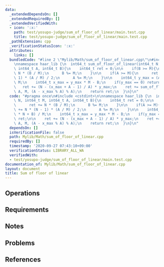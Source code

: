 ```yaml
---
data:
  _extendedDependsOn: []
  _extendedRequiredBy: []
  _extendedVerifiedWith:
  - icon: ':x:'
    path: test/yosupo-judge/sum_of_floor_of_linear/main.test.cpp
    title: test/yosupo-judge/sum_of_floor_of_linear/main.test.cpp
  _pathExtension: cpp
  _verificationStatusIcon: ':x:'
  attributes:
    links: []
  bundledCode: "#line 2 \"Mylib/Math/sum_of_floor_of_linear.cpp\"\n#include <cstdint>\n\
    \nnamespace haar_lib {\n  int64_t sum_of_floor_of_linear(int64_t N, int64_t M,\
    \ int64_t A, int64_t B){\n    int64_t ret = 0;\n\n    if(B >= M){\n      ret +=\
    \ N * (B / M);\n      B %= M;\n    }\n\n    if(A >= M){\n      ret += N * (N -\
    \ 1) * (A / M) / 2;\n      A %= M;\n    }\n\n    int64_t y_max = (A * N + B) /\
    \ M;\n    int64_t x_max = y_max * M - B;\n    if(y_max == 0) return ret;\n\n \
    \   ret += (N - (x_max + A - 1) / A) * y_max;\n    ret += sum_of_floor_of_linear(y_max,\
    \ A, M, (A - x_max % A) % A);\n    return ret;\n  }\n}\n"
  code: "#pragma once\n#include <cstdint>\n\nnamespace haar_lib {\n  int64_t sum_of_floor_of_linear(int64_t\
    \ N, int64_t M, int64_t A, int64_t B){\n    int64_t ret = 0;\n\n    if(B >= M){\n\
    \      ret += N * (B / M);\n      B %= M;\n    }\n\n    if(A >= M){\n      ret\
    \ += N * (N - 1) * (A / M) / 2;\n      A %= M;\n    }\n\n    int64_t y_max = (A\
    \ * N + B) / M;\n    int64_t x_max = y_max * M - B;\n    if(y_max == 0) return\
    \ ret;\n\n    ret += (N - (x_max + A - 1) / A) * y_max;\n    ret += sum_of_floor_of_linear(y_max,\
    \ A, M, (A - x_max % A) % A);\n    return ret;\n  }\n}\n"
  dependsOn: []
  isVerificationFile: false
  path: Mylib/Math/sum_of_floor_of_linear.cpp
  requiredBy: []
  timestamp: '2020-09-27 07:43:10+09:00'
  verificationStatus: LIBRARY_ALL_WA
  verifiedWith:
  - test/yosupo-judge/sum_of_floor_of_linear/main.test.cpp
documentation_of: Mylib/Math/sum_of_floor_of_linear.cpp
layout: document
title: Sum of floor of linear
---
```


## Operations

## Requirements

## Notes

## Problems

## References
